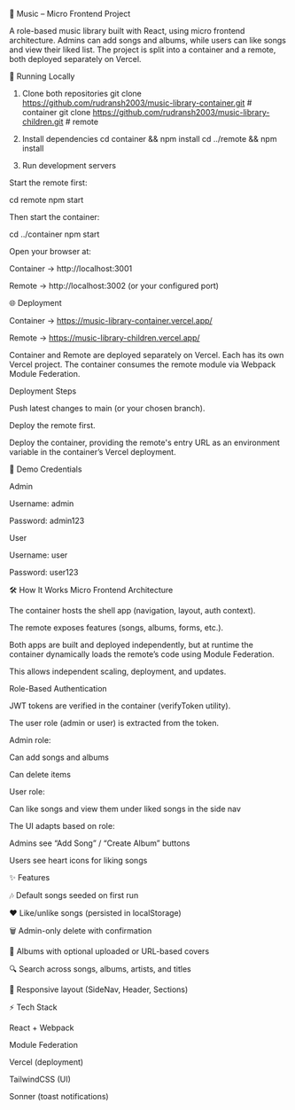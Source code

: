 🎵 Music – Micro Frontend Project

A role-based music library built with React, using micro frontend architecture.
Admins can add songs and albums, while users can like songs and view their liked list.
The project is split into a container and a remote, both deployed separately on Vercel.

🚀 Running Locally
1. Clone both repositories
git clone https://github.com/rudransh2003/music-library-container.git  # container
git clone https://github.com/rudransh2003/music-library-children.git  # remote

2. Install dependencies
cd container && npm install
cd ../remote && npm install

3. Run development servers

Start the remote first:

cd remote
npm start


Then start the container:

cd ../container
npm start


Open your browser at:

Container → http://localhost:3001

Remote → http://localhost:3002
 (or your configured port)

🌐 Deployment

Container → https://music-library-container.vercel.app/

Remote → https://music-library-children.vercel.app/

Container and Remote are deployed separately on Vercel.
Each has its own Vercel project.
The container consumes the remote module via Webpack Module Federation.

Deployment Steps

Push latest changes to main (or your chosen branch).

Deploy the remote first.

Deploy the container, providing the remote's entry URL as an environment variable in the container’s Vercel deployment.

🔑 Demo Credentials

Admin

Username: admin

Password: admin123

User

Username: user

Password: user123

🛠 How It Works
Micro Frontend Architecture

The container hosts the shell app (navigation, layout, auth context).

The remote exposes features (songs, albums, forms, etc.).

Both apps are built and deployed independently, but at runtime the container dynamically loads the remote’s code using Module Federation.

This allows independent scaling, deployment, and updates.

Role-Based Authentication

JWT tokens are verified in the container (verifyToken utility).

The user role (admin or user) is extracted from the token.

Admin role:

Can add songs and albums

Can delete items

User role:

Can like songs and view them under liked songs in the side nav

The UI adapts based on role:

Admins see “Add Song” / “Create Album” buttons

Users see heart icons for liking songs

✨ Features

🎶 Default songs seeded on first run

❤️ Like/unlike songs (persisted in localStorage)

🗑 Admin-only delete with confirmation

📀 Albums with optional uploaded or URL-based covers

🔍 Search across songs, albums, artists, and titles

📱 Responsive layout (SideNav, Header, Sections)

⚡ Tech Stack

React + Webpack

Module Federation

Vercel (deployment)

TailwindCSS (UI)

Sonner (toast notifications)
